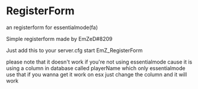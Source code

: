 # RegisterForm
an registerform for essentialmode(fa)



Simple registerform made by EmZeD#8209

Just add this to your server.cfg 
start EmZ_RegisterForm


please note that it doesn't work if you're not using essentialmode cause it is using a column in database called playerName which only essentialmode use that if you wanna get it work on esx just change the column and it will work 
